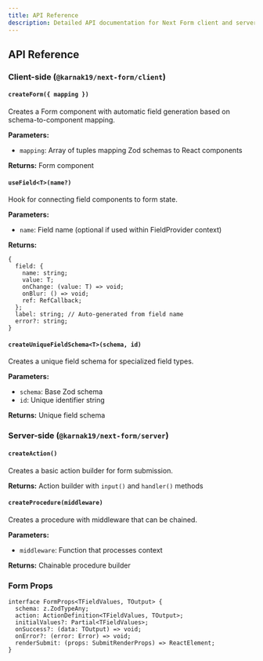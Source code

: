 ```yaml
---
title: API Reference
description: Detailed API documentation for Next Form client and server modules.
---
```


## API Reference

### Client-side (`@karnak19/next-form/client`)

#### `createForm({ mapping })`

Creates a Form component with automatic field generation based on schema-to-component mapping.

**Parameters:**

- `mapping`: Array of tuples mapping Zod schemas to React components

**Returns:** Form component

#### `useField<T>(name?)`

Hook for connecting field components to form state.

**Parameters:**

- `name`: Field name (optional if used within FieldProvider context)

**Returns:**

```tsx
{
  field: {
    name: string;
    value: T;
    onChange: (value: T) => void;
    onBlur: () => void;
    ref: RefCallback;
  };
  label: string; // Auto-generated from field name
  error?: string;
}
```

#### `createUniqueFieldSchema<T>(schema, id)`

Creates a unique field schema for specialized field types.

**Parameters:**

- `schema`: Base Zod schema
- `id`: Unique identifier string

**Returns:** Unique field schema

### Server-side (`@karnak19/next-form/server`)

#### `createAction()`

Creates a basic action builder for form submission.

**Returns:** Action builder with `input()` and `handler()` methods

#### `createProcedure(middleware)`

Creates a procedure with middleware that can be chained.

**Parameters:**

- `middleware`: Function that processes context

**Returns:** Chainable procedure builder

### Form Props

```tsx
interface FormProps<TFieldValues, TOutput> {
  schema: z.ZodTypeAny;
  action: ActionDefinition<TFieldValues, TOutput>;
  initialValues?: Partial<TFieldValues>;
  onSuccess?: (data: TOutput) => void;
  onError?: (error: Error) => void;
  renderSubmit: (props: SubmitRenderProps) => ReactElement;
}
```
